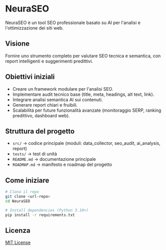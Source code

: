 # NeuraSEO

NeuraSEO è un tool SEO professionale basato su AI per l'analisi e l'ottimizzazione dei siti web.

## Visione
Fornire uno strumento completo per valutare SEO tecnica e semantica, con report intelligenti e suggerimenti predittivi.

## Obiettivi iniziali
- Creare un framework modulare per l'analisi SEO.
- Implementare audit tecnico base (title, meta, headings, alt text, link).
- Integrare analisi semantica AI sui contenuti.
- Generare report chiari e fruibili.
- Scalabilità per future funzionalità avanzate (monitoraggio SERP, ranking predittivo, dashboard web).

## Struttura del progetto
- `src/` → codice principale (moduli: data_collector, seo_audit, ai_analysis, report)
- `tests/` → test di unità
- `README.md` → documentazione principale
- `ROADMAP.md` → manifesto e roadmap del progetto

## Come iniziare
```bash
# Clona il repo
git clone <url-repo>
cd NeuraSEO

# Install dependencies (Python 3.10+)
pip install -r requirements.txt
```

## Licenza
[MIT License](LICENSE)
